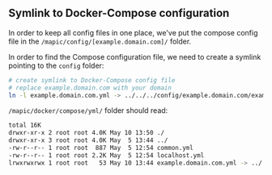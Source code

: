 
## Symlink to Docker-Compose configuration
In order to keep all config files in one place, we've put the compose config file in the `/mapic/config/[example.domain.com]/` folder. 

In order to find the Compose configuration file, we need to create a symlink pointing to the `config` folder:
```bash
# create symlink to Docker-Compose config file
# replace example.domain.com with your domain
ln -l example.domain.com.yml -> ../../../config/example.domain.com/example.domain.com.yml
```

`/mapic/docker/compose/yml/` folder should read:

```bash
total 16K
drwxr-xr-x 2 root root 4.0K May 10 13:50 ./
drwxr-xr-x 3 root root 4.0K May  5 13:44 ../
-rw-r--r-- 1 root root  887 May  5 12:54 common.yml
-rw-r--r-- 1 root root 2.2K May  5 12:54 localhost.yml
lrwxrwxrwx 1 root root   53 May 10 13:44 example.domain.com.yml -> ../../../config/example.domain.com/example.domain.com.yml
```